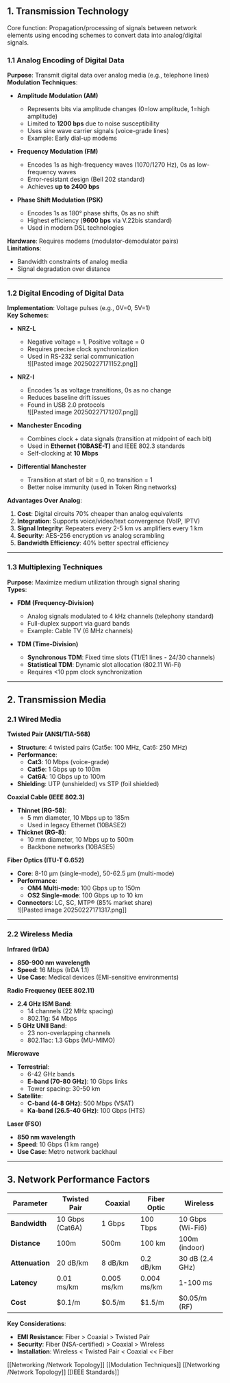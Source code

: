 ## 1. Transmission Technology
Core function: Propagation/processing of signals between network elements using encoding schemes to convert data into analog/digital signals.

### 1.1 Analog Encoding of Digital Data
**Purpose**: Transmit digital data over analog media (e.g., telephone lines)  
**Modulation Techniques**:  
- **Amplitude Modulation (AM)**  
  - Represents bits via amplitude changes (0=low amplitude, 1=high amplitude)  
  - Limited to **1200 bps** due to noise susceptibility  
  - Uses sine wave carrier signals (voice-grade lines)  
  - Example: Early dial-up modems  

- **Frequency Modulation (FM)**  
  - Encodes 1s as high-frequency waves (1070/1270 Hz), 0s as low-frequency waves  
  - Error-resistant design (Bell 202 standard)  
  - Achieves **up to 2400 bps**  

- **Phase Shift Modulation (PSK)**  
  - Encodes 1s as 180° phase shifts, 0s as no shift  
  - Highest efficiency (**9600 bps** via V.22bis standard)  
  - Used in modern DSL technologies  

**Hardware**: Requires modems (modulator-demodulator pairs)  
**Limitations**:  
- Bandwidth constraints of analog media  
- Signal degradation over distance  

---

### 1.2 Digital Encoding of Digital Data
**Implementation**: Voltage pulses (e.g., 0V=0, 5V=1)  
**Key Schemes**:  
- **NRZ-L**  
  - Negative voltage = 1, Positive voltage = 0  
  - Requires precise clock synchronization  
  - Used in RS-232 serial communication  
![[Pasted image 20250227171152.png]]
- **NRZ-I**  
  - Encodes 1s as voltage transitions, 0s as no change  
  - Reduces baseline drift issues  
  - Found in USB 2.0 protocols  
![[Pasted image 20250227171207.png]]
- **Manchester Encoding**  
  - Combines clock + data signals (transition at midpoint of each bit)  
  - Used in **Ethernet (10BASE-T)** and IEEE 802.3 standards  
  - Self-clocking at **10 Mbps**  

- **Differential Manchester**  
  - Transition at start of bit = 0, no transition = 1  
  - Better noise immunity (used in Token Ring networks)  

**Advantages Over Analog**:  
1. **Cost**: Digital circuits 70% cheaper than analog equivalents  
2. **Integration**: Supports voice/video/text convergence (VoIP, IPTV)  
3. **Signal Integrity**: Repeaters every 2-5 km vs amplifiers every 1 km  
4. **Security**: AES-256 encryption vs analog scrambling  
5. **Bandwidth Efficiency**: 40% better spectral efficiency  

---

### 1.3 Multiplexing Techniques
**Purpose**: Maximize medium utilization through signal sharing  
**Types**:  
- **FDM (Frequency-Division)**  
  - Analog signals modulated to 4 kHz channels (telephony standard)  
  - Full-duplex support via guard bands  
  - Example: Cable TV (6 MHz channels)  

- **TDM (Time-Division)**  
  - **Synchronous TDM**: Fixed time slots (T1/E1 lines - 24/30 channels)  
  - **Statistical TDM**: Dynamic slot allocation (802.11 Wi-Fi)  
  - Requires <10 ppm clock synchronization  

---

## 2. Transmission Media

### 2.1 Wired Media
**Twisted Pair (ANSI/TIA-568)**  
- **Structure**: 4 twisted pairs (Cat5e: 100 MHz, Cat6: 250 MHz)  
- **Performance**:  
  - **Cat3**: 10 Mbps (voice-grade)  
  - **Cat5e**: 1 Gbps up to 100m  
  - **Cat6A**: 10 Gbps up to 100m  
- **Shielding**: UTP (unshielded) vs STP (foil shielded)  

**Coaxial Cable (IEEE 802.3)**  
- **Thinnet (RG-58)**:  
  - 5 mm diameter, 10 Mbps up to 185m  
  - Used in legacy Ethernet (10BASE2)  
- **Thicknet (RG-8)**:  
  - 10 mm diameter, 10 Mbps up to 500m  
  - Backbone networks (10BASE5)  

**Fiber Optics (ITU-T G.652)**  
- **Core**: 8-10 µm (single-mode), 50-62.5 µm (multi-mode)  
- **Performance**:  
  - **OM4 Multi-mode**: 100 Gbps up to 150m  
  - **OS2 Single-mode**: 100 Gbps up to 10 km  
- **Connectors**: LC, SC, MTP® (85% market share)  
![[Pasted image 20250227171317.png]]
---

### 2.2 Wireless Media
**Infrared (IrDA)**  
- **850-900 nm wavelength**  
- **Speed**: 16 Mbps (IrDA 1.1)  
- **Use Case**: Medical devices (EMI-sensitive environments)  

**Radio Frequency (IEEE 802.11)**  
- **2.4 GHz ISM Band**:  
  - 14 channels (22 MHz spacing)  
  - 802.11g: 54 Mbps  
- **5 GHz UNII Band**:  
  - 23 non-overlapping channels  
  - 802.11ac: 1.3 Gbps (MU-MIMO)  

**Microwave**  
- **Terrestrial**:  
  - 6-42 GHz bands  
  - **E-band (70-80 GHz)**: 10 Gbps links  
  - Tower spacing: 30-50 km  
- **Satellite**:  
  - **C-band (4-8 GHz)**: 500 Mbps (VSAT)  
  - **Ka-band (26.5-40 GHz)**: 100 Gbps (HTS)  

**Laser (FSO)**  
- **850 nm wavelength**  
- **Speed**: 10 Gbps (1 km range)  
- **Use Case**: Metro network backhaul  

---

## 3. Network Performance Factors
| Parameter       | Twisted Pair       | Coaxial          | Fiber Optic      | Wireless         |
|-----------------|-------------------|------------------|------------------|------------------|
| **Bandwidth**   | 10 Gbps (Cat6A)   | 1 Gbps           | 100 Tbps         | 10 Gbps (Wi-Fi6) |
| **Distance**    | 100m              | 500m             | 100 km           | 100m (indoor)    |
| **Attenuation** | 20 dB/km          | 8 dB/km          | 0.2 dB/km        | 30 dB (2.4 GHz)  |
| **Latency**     | 0.01 ms/km        | 0.005 ms/km      | 0.004 ms/km      | 1-100 ms         |
| **Cost**        | $0.1/m            | $0.5/m           | $1.5/m           | $0.05/m (RF)     |

**Key Considerations**:  
- **EMI Resistance**: Fiber > Coaxial > Twisted Pair  
- **Security**: Fiber (NSA-certified) > Coaxial > Wireless  
- **Installation**: Wireless < Twisted Pair < Coaxial << Fiber  

[[Networking /Network Topology]] [[Modulation Techniques]] [[Networking /Network Topology]] [[IEEE Standards]]